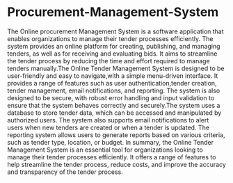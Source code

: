 # Procurement-Management-System

The Online procurement Management System is a software application that enables organizations to manage their tender processes efficiently. The system provides an online platform for creating, publishing, and managing tenders, as well as for receiving and evaluating bids. It aims to streamline the tender process by reducing the time and effort required to manage tenders manually.The Online Tender Management System is designed to be user-friendly and easy to navigate,with a simple menu-driven interface. It provides a range of features such as user authentication,tender creation, tender management, email notifications, and reporting. The system is also designed to be secure, with robust error handling and input validation to ensure that the system behaves correctly and securely.The system uses a database to store tender data, which can be accessed and manipulated by authorized users. The system also supports email notifications to alert users when new tenders are created or when a tender is updated. The reporting system allows users to generate reports based on various
criteria, such as tender type, location, or budget. In summary, the Online Tender Management System is an essential tool for organizations looking to manage their tender processes efficiently. It offers a range of features to help streamline the tender process, reduce costs, and improve the accuracy and transparency of the tender
process.
